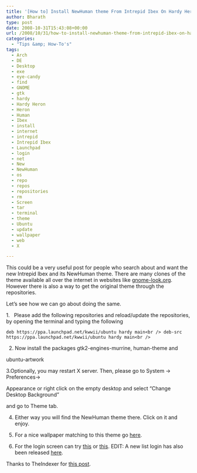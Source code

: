 ```yaml
---
title: '[How to] Install NewHuman theme From Intrepid Ibex On Hardy Heron'
author: Bharath
type: post
date: 2008-10-31T15:43:08+00:00
url: /2008/10/31/how-to-install-newhuman-theme-from-intrepid-ibex-on-hardy-heron/
categories:
  - "Tips &amp; How-To's"
tags:
  - Arch
  - DE
  - Desktop
  - exe
  - eye-candy
  - find
  - GNOME
  - gtk
  - hardy
  - Hardy Heron
  - Heron
  - Human
  - Ibex
  - install
  - internet
  - intrepid
  - Intrepid Ibex
  - Launchpad
  - login
  - net
  - New
  - NewHuman
  - os
  - repo
  - repos
  - repositories
  - rm
  - Screen
  - tar
  - terminal
  - theme
  - Ubuntu
  - update
  - wallpaper
  - web
  - X

---
```

This could be a very useful post for people who search about and want the  new Intrepid Ibex and its NewHuman theme. There are many clones of the theme available all over the internet in websites like [gnome-look.org][1]. However there is also a way to get the original theme through the repositories.

Let&#8217;s see how we can go about doing the same.
  
<!--more-->

1.   Please add the following repositories and reload/update the repositories, by opening the terminal and typing the following
  
`deb https://ppa.launchpad.net/kwwii/ubuntu hardy main<br />
deb-src https://ppa.launchpad.net/kwwii/ubuntu hardy main<br />
` 

2. Now install the packages gtk2-engines-murrine, human-theme and
  
ubuntu-artwork

3.Optionally, you may restart X server. Then, please go to System -> Preferences->
  
Appearance or right click on the empty desktop and select &#8220;Change Desktop Background&#8221;
  
and go to Theme tab.

4. Either way you will find the NewHuman theme there. Click on it and enjoy.

5. For a nice wallpaper matching to this theme go [here][2].

6. For the login screen can try [this][3] or [this][4]. EDIT: A new list login has also been released <a href="https://gnome-look.org/content/download.php?content=87580&id=1&tan=14172264" target="_blank">here</a>.

Thanks to TheIndexer for [this post][5].

 [1]: https://gnome-look.org/
 [2]: https://fc01.deviantart.com/fs23/f/2007/346/5/1/Vista_Ultimate_Wood_No_Glass_by_Mosqu1t0.jpg
 [3]: https://gnome-look.org/content/download.php?content=91018&id=1&tan=54025604
 [4]: https://gnome-look.org/content/download.php?content=87516&id=1&tan=4830568
 [5]: https://theindexer.wordpress.com/2008/07/01/install-newhuman-theme-from-intrepid-ibex-on-hardy-heron/
